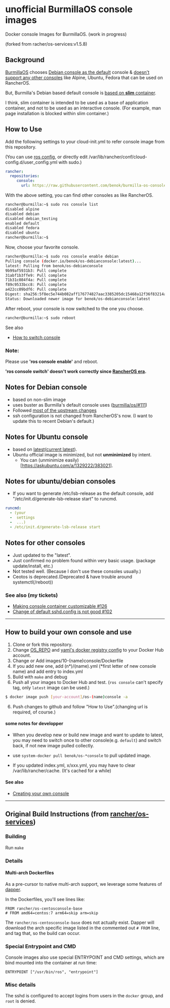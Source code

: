 # unofficial BurmillaOS console images
Docker console Images for BurmillaOS. (work in progress)

(forked from racher/os-services:v1.5.8)

## Background

[BurmillaOS](https://burmillaos.org/) chooses [Debian console as the default](https://github.com/burmilla/os/issues/9) console & [doesn't support any other consoles](https://github.com/burmilla/os-services/commit/be9ad101725d7d56adc6849990ba4a99fa26c4de) like Alpine, Ubuntu, Fedora that can be used on RancherOS.

But, Burmilla's Debian based default console is [based on **slim** container](https://github.com/burmilla/os/blob/v1.9.x/images/02-console/Dockerfile). 

I think, slim container is intended to be used as a base of application container, and not to be used as an interactive console. (For example, man page installation is blocked within slim container.)

## How to Use

Add the following settings to your cloud-init.yml to refer console image from this repository.

(You can use [ros config](https://burmillaos.org/docs/configuration/), or directly edit /var/lib/rancher/conf/cloud-config.d/user_config.yml with sudo.)

```yml
rancher:
  repositories:
     console:
       url: https://raw.githubusercontent.com/benok/burmilla-os-console/master
```

With the above setting, you can find other consoles as like RancherOS.
```sh
rancher@burmilla:~$ sudo ros console list
disabled alpine
disabled debian
disabled debian_testing
enabled default
disabled fedora
disabled ubuntu
rancher@burmilla:~$
```

Now, choose your favorite console.
```sh
rancher@burmilla:~$ sudo ros console enable debian
Pulling console (docker.io/benok/os-debianconsole:latest)...
latest: Pulling from benok/os-debianconsole
9b99af5931b3: Pull complete
31abf1b3ffe9: Pull complete
71b31c084f4a: Pull complete
f89c9533bcc8: Pull complete
a422cc09bdf6: Pull complete
Digest: sha256:5f8ec5e744b082aff176774827aac3385205dc15468a12f36f83214a97de75d6
Status: Downloaded newer image for benok/os-debianconsole:latest
```

After reboot, your console is now switched to the one you choose.
```sh
rancher@burmilla:~$ sudo reboot
```

See also
* [How to switch console](https://burmillaos.org/docs/installation/custom-builds/custom-console/)

### Note:
Please use **'ros console enable'** and reboot.

**'ros console switch' doesn't work correctly since [RancherOS era](https://github.com/rancher/os/issues?q=is%3Aissue+is%3Aopen+%22ros+console+switch%22).**

## Notes for Debian console
* based on non-slim image
* uses buster as Burmilla's default console uses ([burmilla/os/#111](https://github.com/burmilla/os/pull/111))
* Followed [most of the upstream changes](https://github.com/benok/burmilla-os-console/commit/aa5b21ec7a150ca35cf57ec576e765a2d6a08530)
* ssh configuration is not changed from RancherOS's now. (I want to update this to recent Debian's default.)

## Notes for Ubuntu console
* based on [latest](https://github.com/benok/burmilla-os-console/blob/master/images/10-ubuntuconsole/Dockerfile#L2)([current latest](https://hub.docker.com/_/ubuntu)).
* Ubuntu official image is minimized, but not **unminimized** by intent. 
  * You can (unminimize easily)[https://askubuntu.com/a/1329222/383021].
  
## Notes for ubuntu/debian consoles
* If you want to generate /etc/lsb-release as the default console, add "/etc/init.d/generate-lsb-release start" to runcmd.
```yml
runcmd:
  - (your 
  -  settings
  -  ...)
  - /etc/init.d/generate-lsb-release start
```
## Notes for other consoles
* Just updated to the "latest".
* Just confirmed no problem found within very basic usage. (package update/install, etc.)
* Not tested well. (Because I don't use these consoles usually.)
* Ceotos is deprecated.(Deprecated & have trouble around systemctl(/reboot))

### See also (my tickets)
* [Making console container customizable #126](https://github.com/burmilla/os/issues/126)
* [Change of default sshd.config is not good #102](https://github.com/burmilla/os/issues/102)

---
## How to build your own console and use

1. Clone or fork this repository.
2. Change [OS_REPO](https://github.com/benok/burmilla-os-console/commit/ce9e7f073012195d1b9fba1bef2e758050a9f97f) and [yaml's docker registry config](https://github.com/benok/burmilla-os-console/commit/dffea9b5f9717b845560e8366e3fc61dd99f29e0) to your Docker Hub account.
3. Change or Add images/10-(name)console/Dockerfile
4. If you add new one, add (n*)/(name).yml (*first letter of new console name) and add entry to index.yml
5. Build with `make` and debug
6. Push all your images to Docker Hub and test. (`ros console` can't specify tag, only `latest` image can be used.)
```sh
$ docker image push [your-account]/os-(name)console -a
```
6. Push changes to github and follow "How to Use".(changing url is required, of course.)

#### some notes for developper

* When you develop new or build new image and want to update to latest, you may need to switch once to other console(e.g. `default`) and switch back, if not new image pulled collectly. 

* use `system-docker pull benok/os-*console` to pull updated image.

* If you updated index.yml, x/xxx.yml, you may have to clear /var/lib/rancher/cache. (It's cached for a while)

#### See also
* [Creating your own console](https://burmillaos.org/docs/system-services/custom-system-services/#creating-your-own-console)
---
## Original Build Instructions (from [rancher/os-services](https://github.com/rancher/os-services#readme))

### Building

Run `make`

### Details

#### Multi-arch Dockerfiles

As a pre-cursor to native multi-arch support, we leverage some features of
[dapper](https://github.com/rancher/dapper).

In the Dockerfiles, you'll see lines like:

```docker
FROM rancher/os-centosconsole-base
# FROM amd64=centos:7 arm64=skip arm=skip
```

The `rancher/os-centosconsole-base` does not actually exist. Dapper will download the
arch specific image listed in the commented out `# FROM` line, and tag that, so the
build can occur.

### Special Entrypoint and CMD

Console images also use special ENTRYPOINT and CMD settings, which are bind mounted
into the container at run time:

```docker
ENTRYPOINT ["/usr/bin/ros", "entrypoint"]
```

### Misc details

The sshd is configured to accept logins from users in the `docker` group, and `root` is denied.
